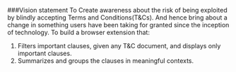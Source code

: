 ###Vision statement
To Create awareness about the risk of being exploited by blindly accepting Terms and Conditions(T&Cs).
And hence bring about a change in something users have been taking for granted since the inception of technology.
To build a browser extension that:
1. Filters important clauses, given any T&C document, and displays only important clauses.
2. Summarizes and groups the clauses in meaningful contexts.
